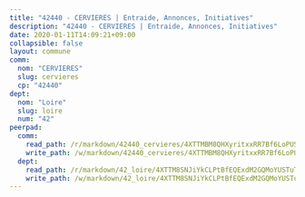 ```yaml
---
title: "42440 - CERVIERES | Entraide, Annonces, Initiatives"
description: "42440 - CERVIERES | Entraide, Annonces, Initiatives"
date: 2020-01-11T14:09:21+09:00
collapsible: false
layout: commune
comm:
  nom: "CERVIERES"
  slug: cervieres
  cp: "42440"
dept:
  nom: "Loire"
  slug: loire
  num: "42"
peerpad:
  comm:
    read_path: /r/markdown/42440_cervieres/4XTTMBM8QHXyritxxRR7Bf6LoPUSGVTwYmiaAfUGX1DniKfKy
    write_path: /w/markdown/42440_cervieres/4XTTMBM8QHXyritxxRR7Bf6LoPUSGVTwYmiaAfUGX1DniKfKy-K3TgUKY3oxfEKuMGr9ae68ydTM4VBwLxHCGgMn1DTZGtzRhDhep62zvWe2w9q7RWnQABgPRYY9kGx7RMPQ7R3FpKq5YwDYeD51RwnijfC3osYzbV7Gh4kUXYzH8eEfAgUf4Jcwvb
  dept:
    read_path: /r/markdown/42_loire/4XTTM8SNJiYkCLPtBfEQExdM2GQMoYUSTuTytLrQfQVaaYJeW
    write_path: /w/markdown/42_loire/4XTTM8SNJiYkCLPtBfEQExdM2GQMoYUSTuTytLrQfQVaaYJeW-K3TgUi5YJecchkttgL3M6Pu99u8hH2akRrHDb4XXZXATCvGiyzrNbe23fQbzNYiKWDR2re6vQN4Gxv5BQ2dayjGg1AqxtpHRtgi6cm74UeqjVtXM2ZJFa6mvBKTRc4s3X6tJYycN
---
```


